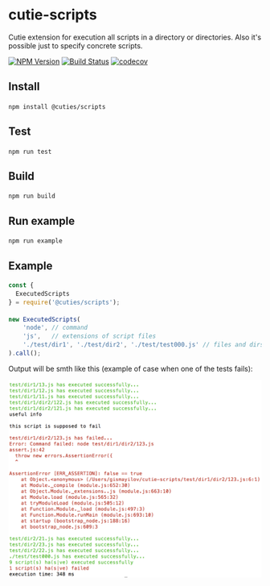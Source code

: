 # cutie-scripts
Cutie extension for execution all scripts in a directory or directories. Also it's possible just to specify concrete scripts.

[![NPM Version](https://img.shields.io/npm/v/@cuties/scripts.svg)](https://npmjs.org/package/@cuties/scripts)
[![Build Status](https://travis-ci.org/Guseyn/cutie-scripts.svg?branch=master)](https://travis-ci.org/Guseyn/cutie-scripts)
[![codecov](https://codecov.io/gh/Guseyn/cutie-scripts/branch/master/graph/badge.svg)](https://codecov.io/gh/Guseyn/cutie-scripts)

## Install
`npm install @cuties/scripts`

## Test
`npm run test`

## Build
`npm run build`

## Run example
`npm run example`

## Example

```js
const {
  ExecutedScripts
} = require('@cuties/scripts');

new ExecutedScripts(
	'node', // command
	'js',   // extensions of script files
	'./test/dir1', './test/dir2', './test/test000.js' // files and dirs
).call();

```

Output will be smth like this (example of case when one of the tests fails):

![gaa1](https://github.com/Guseyn/cutie-scripts/blob/master/log.png)

[npm-image]: https://img.shields.io/npm/v/@cuties/scripts.svg
[npm-url]: https://npmjs.org/package/@cuties/scripts
